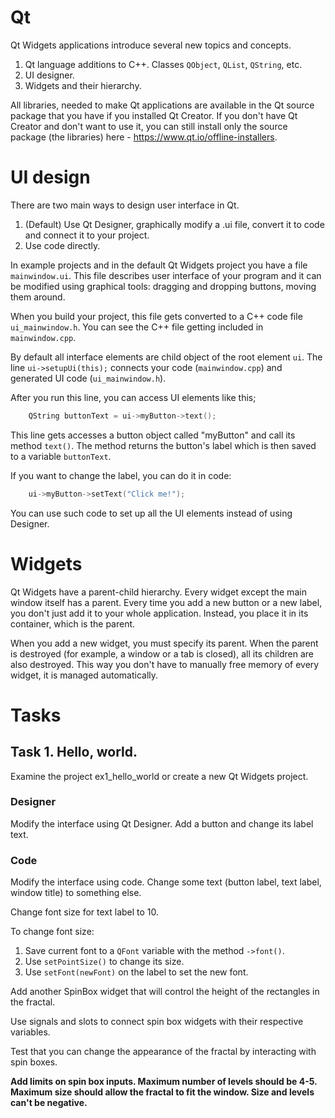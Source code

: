 # Qt

Qt Widgets applications introduce several new topics and concepts.

1. Qt language additions to C++. Classes `QObject`, `QList`, `QString`, etc.
2. UI designer.
3. Widgets and their hierarchy.

All libraries, needed to make Qt applications are available in the Qt source package that you have if you installed Qt Creator. If you don't have Qt Creator and don't want to use it, you can still install only the source package (the libraries) here - https://www.qt.io/offline-installers.


# UI design

There are two main ways to design user interface in Qt.

1. (Default) Use Qt Designer, graphically modify a .ui file, convert it to code and connect it to your project.
2. Use code directly.

In example projects and in the default Qt Widgets project you have a file `mainwindow.ui`. This file describes user interface of your program and it can be modified using graphical tools: dragging and dropping buttons, moving them around.

When you build your project, this file gets converted to a C++ code file `ui_mainwindow.h`. You can see the C++ file getting included in `mainwindow.cpp`.

By default all interface elements are child object of the root element `ui`. The line `ui->setupUi(this);` connects your code (`mainwindow.cpp`) and generated UI code (`ui_mainwindow.h`).

After you run this line, you can access UI elements like this;

```cpp
    QString buttonText = ui->myButton->text();
```

This line gets accesses a button object called "myButton" and call its method `text()`. The method returns the button's label which is then saved to a variable `buttonText`.

If you want to change the label, you can do it in code:

```cpp
    ui->myButton->setText("Click me!");
```

You can use such code to set up all the UI elements instead of using Designer.

# Widgets

Qt Widgets have a parent-child hierarchy. Every widget except the main window itself has a parent. Every time you add a new button or a new label, you don't just add it to your whole application. Instead, you place it in its container, which is the parent.

When you add a new widget, you must specify its parent. When the parent is destroyed (for example, a window or a tab is closed), all its children are also destroyed. This way you don't have to manually free memory of every widget, it is managed automatically.


# Tasks

## Task 1. Hello, world.

Examine the project ex1_hello_world or create a new Qt Widgets project.

### Designer

Modify the interface using Qt Designer. Add a button and change its label text.

### Code

Modify the interface using code. Change some text (button label, text label, window title) to something else.

Change font size for text label to 10.

To change font size:

1. Save current font to a `QFont` variable with the method `->font()`.
2. Use `setPointSize()` to change its size.
3. Use `setFont(newFont)` on the label to set the new font.

Add another SpinBox widget that will control the height of the rectangles in the fractal.

Use signals and slots to connect spin box widgets with their respective variables.

Test that you can change the appearance of the fractal by interacting with spin boxes.

**Add limits on spin box inputs. Maximum number of levels should be 4-5. Maximum size should allow the fractal to fit the window. Size and levels can't be negative.**


